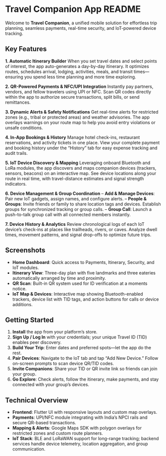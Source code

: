 # Travel Companion App README

Welcome to **Travel Companion**, a unified mobile solution for effortless trip planning, seamless payments, real-time security, and IoT-powered device tracking.

## Key Features

**1. Automatic Itinerary Builder**
When you set travel dates and select points of interest, the app auto-generates a day-by-day itinerary. It optimizes routes, schedules arrival, lodging, activities, meals, and transit times—ensuring you spend less time planning and more time exploring.

**2. QR-Powered Payments \& NFC/UPI Integration**
Instantly pay partners, vendors, and fellow travelers using UPI or NFC. Scan QR codes directly within the app to authorize secure transactions, split bills, or send remittances.

**3. Dynamic Alerts \& Safety Notifications**
Get real-time alerts for restricted zones (e.g., tribal or protected areas) and weather advisories. The app overlays warnings on your route map to help you avoid entry violations or unsafe conditions.

**4. In-App Bookings \& History**
Manage hotel check-ins, restaurant reservations, and activity tickets in one place. View your complete payment and booking history under the “History” tab for easy expense tracking and audit trails.

**5. IoT Device Discovery \& Mapping**
Leveraging onboard Bluetooth and LoRa modules, the app discovers and maps companion devices (trackers, sensors, beacons) on an interactive map. See device locations along your route in real time, with travel-distance estimates and signal strength indicators.

**6. Device Management \& Group Coordination**
– **Add \& Manage Devices**: Pair new IoT gadgets, assign names, and configure alerts.
– **People \& Groups**: Invite friends or family to share location tags and devices. Establish groups for synchronized tracking or group calls.
– **Group Call**: Launch a push-to-talk group call with all connected members instantly.

**7. Device History \& Analytics**
Review chronological logs of each IoT device’s check-ins at places like trailheads, rivers, or caves. Analyze dwell times, movement patterns, and signal drop-offs to optimize future trips.

## Screenshots

- **Home Dashboard**: Quick access to Payments, Itinerary, Security, and IoT modules.
- **Itinerary View**: Three-day plan with five landmarks and three eateries automatically arranged by time and proximity.
- **QR Scan**: Built-in QR system used for ID verification at a moments notice.
- **IoT Map \& Devices**: Interactive map showing Bluetooth-enabled trackers, device list with TID tags, and action buttons for calls or device additions.


## Getting Started

1. **Install** the app from your platform’s store.
2. **Sign Up / Log In** with your credentials; your unique Travel ID (TID) enables peer discovery.
3. **Build Your Trip**: Enter dates and preferred spots—let the app do the rest.
4. **Pair Devices**: Navigate to the IoT tab and tap “Add New Device.” Follow on-screen prompts to scan device QR/TID codes.
5. **Invite Companions**: Share your TID or QR invite link so friends can join your group.
6. **Go Explore**: Check alerts, follow the itinerary, make payments, and stay connected with your group’s devices.

## Technical Overview

- **Frontend**: Flutter UI with responsive layouts and custom map overlays.
- **Payments**: UPI/NFC module integrating with India’s NPCI rails and secure QR-based transactions.
- **Mapping \& Alerts**: Google Maps SDK with polygon overlays for restricted zones and custom route planners.
- **IoT Stack**: BLE and LoRaWAN support for long-range tracking; backend services handle device telemetry, location aggregation, and group communication.

[^3]: Home.jpg

[^4]: IOT.jpg

